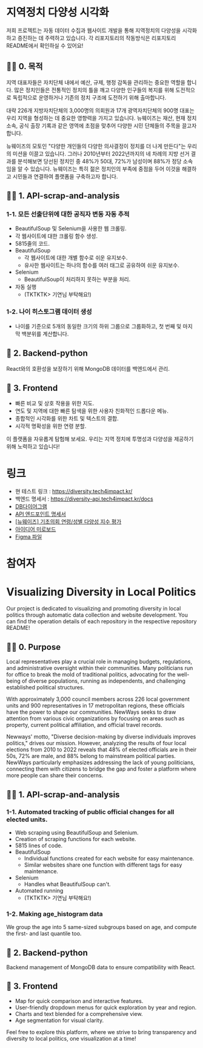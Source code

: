 # 지역정치 다양성 시각화
저희 프로젝트는 자동 데이터 수집과 웹사이트 개발을 통해 지역정치의 다양성을 시각화하고 증진하는 데 주력하고 있습니다.
각 리포지토리의 작동방식은 리포지토리 README에서 확인하실 수 있어요!
## 🙋‍♀️ 0. 목적
지역 대표자들은 자치단체 내에서 예산, 규제, 행정 감독을 관리하는 중요한 역할을 합니다. 많은 정치인들은 전통적인 정치의 틀을 깨고 다양한 인구들의 복지를 위해 도전적으로 독립적으로 운영하거나 기존의 정치 구조에 도전하기 위해 출마합니다.

대략 226개 지방자치단체의 3,000명의 의회원과 17개 광역자치단체의 900명 대표는 우리 지역을 형성하는 데 중요한 영향력을 가지고 있습니다. 뉴웨이즈는 재산, 현재 정치 소속, 공식 출장 기록과 같은 영역에 초점을 맞추어 다양한 시민 단체들의 주목을 끌고자 합니다.

뉴웨이즈의 모토인 "다양한 개인들의 다양한 의사결정이 정치를 더 나게 만든다"는 우리의 미션을 이끌고 있습니다. 그러나 2010년부터 2022년까지의 네 차례의 지방 선거 결과를 분석해보면 당선된 정치인 중 48%가 50대, 72%가 남성이며 88%가 정당 소속임을 알 수 있습니다. 뉴웨이즈는 특히 젊은 정치인의 부족에 중점을 두어 이것을 해결하고 시민들과 연결하여 플랫폼을 구축하고자 합니다.

## 👩‍💻 1. API-scrap-and-analysis
### 1-1. 모든 선출단위에 대한 공직자 변동 자동 추적
- BeautifulSoup 및 Selenium을 사용한 웹 크롤링.
- 각 웹사이트에 대한 크롤링 함수 생성.
- 5815줄의 코드.
- BeautifulSoup
  - 각 웹사이트에 대한 개별 함수로 쉬운 유지보수.
  - 유사한 웹사이트는 하나의 함수를 여러 태그로 공유하여 쉬운 유지보수.
- Selenium
  - BeautifulSoup이 처리하지 못하는 부분을 처리.
- 자동 실행
  - (TKTKTK> 기연님 부탁해요!)
### 1-2. 나이 히스토그램 데이터 생성
- 나이를 기준으로 5개의 동일한 크기의 하위 그룹으로 그룹화하고, 첫 번째 및 마지막 백분위를 계산합니다.

## 🧙 2. Backend-python
React와의 호환성을 보장하기 위해 MongoDB 데이터를 백엔드에서 관리.

## 🌈 3. Frontend
- 빠른 비교 및 상호 작용을 위한 지도.
- 연도 및 지역에 대한 빠른 탐색을 위한 사용자 친화적인 드롭다운 메뉴.
- 종합적인 시각화를 위한 차트 및 텍스트의 결합.
- 시각적 명확성을 위한 연령 분할.

이 플랫폼을 자유롭게 탐험해 보세요. 우리는 지역 정치에 투명성과 다양성을 제공하기 위해 노력하고 있습니다!

# 링크
- 현 테스트 링크 : https://diversity.tech4impact.kr/
- 백엔드 명세서 : https://diversity-api.tech4impact.kr/docs
- [DB다이어그램](https://dbdiagram.io/d/TFI-DB-Design-652b8164ffbf5169f0b3215b)
- [API 엔드포인트 명세서](https://tech4impact.notion.site/API-Endpoints-056e342c240b495390b71546af4ed5d3?pvs=4)
- [[뉴웨이즈] 기초의회 연령/성별 다양성 지수 평가](https://docs.google.com/document/d/1zDRcU9ytQJv-7DPrxgRqOsd4_tevCYVfspJO1eKLzfc/edit)
- [아이디어 미로보드](https://miro.com/app/board/uXjVNTg6e24=/)
- [Figma 파일](https://www.figma.com/file/Dh9nytTfbib9qGI56Ddw6F/NewWays-%EB%8B%A4%EC%96%91%EC%84%B1-%ED%8F%89%EA%B0%80-%EB%A6%AC%ED%8F%AC%ED%8A%B8?type=design&node-id=98-49&mode=design )
# 참여자


# Visualizing Diversity in Local Politics
Our project is dedicated to visualizing and promoting diversity in local politics through automatic data collection and website development.
You can find the operation details of each repository in the respective repository README!
## 🙋‍♀️ 0. Purpose
Local representatives play a crucial role in managing budgets, regulations, and administrative oversight within their communities. Many politicians run for office to break the mold of traditional politics, advocating for the well-being of diverse populations, running as independents, and challenging established political structures.

With approximately 3,000 council members across 226 local government units and 900 representatives in 17 metropolitan regions, these officials have the power to shape our communities. NewWays seeks to draw attention from various civic organizations by focusing on areas such as property, current political affiliation, and official travel records.

Newways' motto, "Diverse decision-making by diverse individuals improves politics," drives our mission. However, analyzing the results of four local elections from 2010 to 2022 reveals that 48% of elected officials are in their 50s, 72% are male, and 88% belong to mainstream political parties. NewWays particularly emphasizes addressing the lack of young politicians, connecting them with citizens to bridge the gap and foster a platform where more people can share their concerns.

## 👩‍💻 1. API-scrap-and-analysis
### 1-1. Automated tracking of public official changes for all elected units.
- Web scraping using BeautifulSoup and Selenium.
- Creation of scraping functions for each website.
- 5815 lines of code.
- BeautifulSoup
  - Individual functions created for each website for easy maintenance.
  - Similar websites share one function with different tags for easy maintenance.
- Selenium
  - Handles what BeautifulSoup can't.
- Automated running
  - (TKTKTK> 기연님 부탁해요!)

### 1-2. Making age_histogram data
We group the age into 5 same-sized subgroups based on age, and compute the first- and last quantile too.
## 🧙 2. Backend-python
Backend management of MongoDB data to ensure compatibility with React.

## 🌈 3. Frontend
- Map for quick comparison and interactive features.
- User-friendly dropdown menus for quick exploration by year and region.
- Charts and text blended for a comprehensive view.
- Age segmentation for visual clarity.

Feel free to explore this platform, where we strive to bring transparency and diversity to local politics, one visualization at a time!
